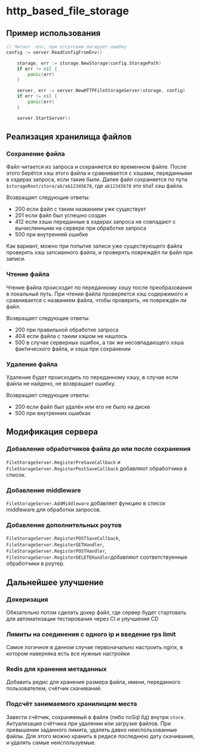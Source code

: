 # http_based_file_storage

## Пример использования

```go
// Читает .env, при отсутсвии логирует ошибку
config := server.ReadConfigFromEnv()

	storage, err := storage.NewStorage(config.StoragePath)
	if err != nil {
		panic(err)
	}

	server, err := server.NewHTTPFileStorageServer(storage, config)
	if err != nil {
		panic(err)
	}

	server.StartServer()
```

## Реализация хранилища файлов

### Сохранение файла

Файл читается из запроса и сохраняется во временном файле. После этого берётся хэш этого файла и сравнивается с хэшами, переданными в хэдерах запроса, если такие были. Далее файл сохраняется по пути `$storageRoot/store/ab/ab12345678`, где `ab12345678` это sha1 хэш файла.

Возвращает следующие ответы:

- 200 если файл с таким названием уже существует
- 201 если файл был успешно создан
- 412 если хэши переданные в хэдерах запроса не совпадают с вычисленными на сервере при обработке запроса
- 500 при внутренней ошибке

Как вариант, можно при попытке записи уже существующего файла проверять хэш запсианного файла, и проверять повреждёл ли файл при записи.

### Чтение файла

Чтение файла происходит по переданному хэшу после преобразования в локальный путь. При чтении файла проверяется хэш содержимого и сравнивается с названием файла, чтобы проверить, не повреждён ли файл.

Возвращает следующие ответы:

- 200 при правильной обработке запроса
- 404 если файла с таким хэшом не нашлось
- 500 в случае серверных ошибок, а так же несовпадающего хэша фактического файла, и хэша при сохранении

### Удаление файла

Удаление будет происходить по переданному хэшу, в случае если файла не найдено, не возвращает ошибку.

Возвращает следующие ответы:

- 200 если файл был удалён или его не было на диске
- 500 при внутренних ошибках

## Модификация сервера

### Добавление обработчиков файла до или после сохранения

`FileStorageServer.RegisterPreSaveCallback` и `FileStorageServer.RegisterPostSaveCallback` добавляют обработчики в список.

### Добавление middleware

`FileStorageServer.AddMiddleware` добавляет функцию в список middleware для обработки запросов.

### Добавление дополнительных роутов

`FileStorageServer.RegisterPOSTSaveCallback`, `FileStorageServer.RegisterGETHandler`, `FileStorageServer.RegisterPOSTHandler`, `FileStorageServer.RegisterDELETEHandler`добавляют соответствуенные обработчики в роутер.

## Дальнейшее улучшение

### Докеризация

Обязательно потом сделать докер файл, где сервер будет стартовать для автоматизации тестирования через CI и улучшения CD

### Лимиты на соединения с одного ip и введение rps limit

Самое логичное в данном случае первоначально настроить nginx, в котором наверняка есть все нужные настройки

### Redis для хранения метаданных

Добавить редис для хранения размера файла, имени, переданного пользователем, счётчик скачиваний.

### Подсчёт занимаемого хранилищем места

Завести счётчик, сохраняемый в файле (либо noSql бд) внутри `store`. Актуализация счётчика при удалении или загрузке файлов. При превышении заданного лимита, удалять давно неиспользованные файлы.
Для этого можно хранить в редисе последнюю дату скачивания, и удалять самые неиспользуемые.
